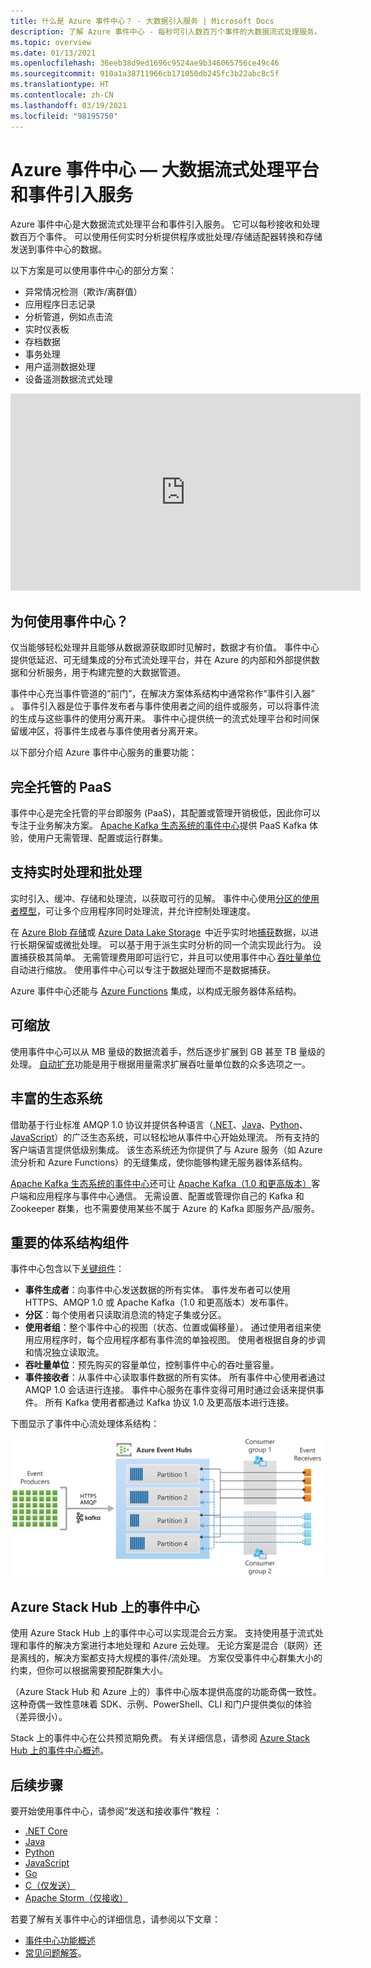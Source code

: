 ```yaml
---
title: 什么是 Azure 事件中心？ - 大数据引入服务 | Microsoft Docs
description: 了解 Azure 事件中心 - 每秒可引入数百万个事件的大数据流式处理服务。
ms.topic: overview
ms.date: 01/13/2021
ms.openlocfilehash: 36eeb38d9ed1696c9524ae9b346065756ce49c46
ms.sourcegitcommit: 910a1a38711966cb171050db245fc3b22abc8c5f
ms.translationtype: HT
ms.contentlocale: zh-CN
ms.lasthandoff: 03/19/2021
ms.locfileid: "98195750"
---
```

# <a name="azure-event-hubs--a-big-data-streaming-platform-and-event-ingestion-service"></a>Azure 事件中心 — 大数据流式处理平台和事件引入服务
Azure 事件中心是大数据流式处理平台和事件引入服务。 它可以每秒接收和处理数百万个事件。 可以使用任何实时分析提供程序或批处理/存储适配器转换和存储发送到事件中心的数据。

以下方案是可以使用事件中心的部分方案：

- 异常情况检测（欺诈/离群值）
- 应用程序日志记录
- 分析管道，例如点击流
- 实时仪表板
- 存档数据
- 事务处理
- 用户遥测数据处理
- 设备遥测数据流式处理

<iframe width="560" height="315" src="https://www.youtube.com/embed/45wgY-VSk9I" frameborder="0" allow="accelerometer; autoplay; encrypted-media; gyroscope; picture-in-picture" allowfullscreen></iframe>

## <a name="why-use-event-hubs"></a>为何使用事件中心？

仅当能够轻松处理并且能够从数据源获取即时见解时，数据才有价值。 事件中心提供低延迟、可无缝集成的分布式流处理平台，并在 Azure 的内部和外部提供数据和分析服务，用于构建完整的大数据管道。

事件中心充当事件管道的“前门”，在解决方案体系结构中通常称作“事件引入器”  。 事件引入器是位于事件发布者与事件使用者之间的组件或服务，可以将事件流的生成与这些事件的使用分离开来。 事件中心提供统一的流式处理平台和时间保留缓冲区，将事件生成者与事件使用者分离开来。

以下部分介绍 Azure 事件中心服务的重要功能：

## <a name="fully-managed-paas"></a>完全托管的 PaaS

事件中心是完全托管的平台即服务 (PaaS)，其配置或管理开销极低，因此你可以专注于业务解决方案。 [Apache Kafka 生态系统的事件中心](event-hubs-for-kafka-ecosystem-overview.md)提供 PaaS Kafka 体验，使用户无需管理、配置或运行群集。

## <a name="support-for-real-time-and-batch-processing"></a>支持实时处理和批处理

实时引入、缓冲、存储和处理流，以获取可行的见解。 事件中心使用[分区的使用者模型](event-hubs-scalability.md#partitions)，可让多个应用程序同时处理流，并允许控制处理速度。

在 [Azure Blob 存储](https://azure.microsoft.com/services/storage/blobs/)或 [Azure Data Lake Storage](https://azure.microsoft.com/services/data-lake-store/)  中近乎实时地[捕获](event-hubs-capture-overview.md)数据，以进行长期保留或微批处理。 可以基于用于派生实时分析的同一个流实现此行为。 设置捕获极其简单。 无需管理费用即可运行它，并且可以使用事件中心 [吞吐量单位](event-hubs-scalability.md#throughput-units)自动进行缩放。 使用事件中心可以专注于数据处理而不是数据捕获。

Azure 事件中心还能与 [Azure Functions](../azure-functions/index.yml) 集成，以构成无服务器体系结构。

## <a name="scalable"></a>可缩放

使用事件中心可以从 MB 量级的数据流着手，然后逐步扩展到 GB 甚至 TB 量级的处理。 [自动扩充](event-hubs-auto-inflate.md)功能是用于根据用量需求扩展吞吐量单位数的众多选项之一。

## <a name="rich-ecosystem"></a>丰富的生态系统

借助基于行业标准 AMQP 1.0 协议并提供各种语言（[.NET](https://github.com/Azure/azure-sdk-for-net/)、[Java](https://github.com/Azure/azure-sdk-for-java/)、[Python](https://github.com/Azure/azure-sdk-for-python/)、[JavaScript](https://github.com/Azure/azure-sdk-for-js/)）的广泛生态系统，可以轻松地从事件中心开始处理流。 所有支持的客户端语言提供低级别集成。 该生态系统还为你提供了与 Azure 服务（如 Azure 流分析和 Azure Functions）的无缝集成，使你能够构建无服务器体系结构。

[Apache Kafka 生态系统的事件中心](event-hubs-for-kafka-ecosystem-overview.md)还可让 [Apache Kafka（1.0 和更高版本）](https://kafka.apache.org/)客户端和应用程序与事件中心通信。 无需设置、配置或管理你自己的 Kafka 和 Zookeeper 群集，也不需要使用某些不属于 Azure 的 Kafka 即服务产品/服务。
## <a name="key-architecture-components"></a>重要的体系结构组件
事件中心包含以下[关键组件](event-hubs-features.md)：

- **事件生成者**：向事件中心发送数据的所有实体。 事件发布者可以使用 HTTPS、AMQP 1.0 或 Apache Kafka（1.0 和更高版本）发布事件。
- **分区**：每个使用者只读取消息流的特定子集或分区。
- **使用者组**：整个事件中心的视图（状态、位置或偏移量）。 通过使用者组来使用应用程序时，每个应用程序都有事件流的单独视图。 使用者根据自身的步调和情况独立读取流。
- **吞吐量单位**：预先购买的容量单位，控制事件中心的吞吐量容量。
- **事件接收者**：从事件中心读取事件数据的所有实体。 所有事件中心使用者通过 AMQP 1.0 会话进行连接。 事件中心服务在事件变得可用时通过会话来提供事件。 所有 Kafka 使用者都通过 Kafka 协议 1.0 及更高版本进行连接。

下图显示了事件中心流处理体系结构：

![事件中心](./media/event-hubs-about/event_hubs_architecture.svg)

## <a name="event-hubs-on-azure-stack-hub"></a>Azure Stack Hub 上的事件中心
使用 Azure Stack Hub 上的事件中心可以实现混合云方案。 支持使用基于流式处理和事件的解决方案进行本地处理和 Azure 云处理。 无论方案是混合（联网）还是离线的，解决方案都支持大规模的事件/流处理。 方案仅受事件中心群集大小的约束，但你可以根据需要预配群集大小。 

（Azure Stack Hub 和 Azure 上的）事件中心版本提供高度的功能奇偶一致性。 这种奇偶一致性意味着 SDK、示例、PowerShell、CLI 和门户提供类似的体验（差异很小）。 

Stack 上的事件中心在公共预览期免费。 有关详细信息，请参阅 [Azure Stack Hub 上的事件中心概述](/azure-stack/user/event-hubs-overview)。


## <a name="next-steps"></a>后续步骤

要开始使用事件中心，请参阅“发送和接收事件”教程  ：

- [.NET Core](event-hubs-dotnet-standard-getstarted-send.md)
- [Java](event-hubs-java-get-started-send.md)
- [Python](event-hubs-python-get-started-send.md)
- [JavaScript](event-hubs-node-get-started-send.md)
- [Go](event-hubs-go-get-started-send.md)
- [C（仅发送）](event-hubs-c-getstarted-send.md)
- [Apache Storm（仅接收）](event-hubs-storm-getstarted-receive.md)


若要了解有关事件中心的详细信息，请参阅以下文章：

- [事件中心功能概述](event-hubs-features.md)
- [常见问题解答](event-hubs-faq.md)。
